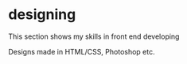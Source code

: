 # designing
This section shows my skills in front end developing

Designs made in HTML/CSS, Photoshop etc.
